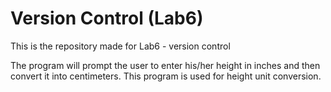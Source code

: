 # Version Control (Lab6)
This is the repository made for Lab6 - version control

The program will prompt the user to enter his/her height in inches and then convert it into centimeters.
This program is used for height unit conversion.
